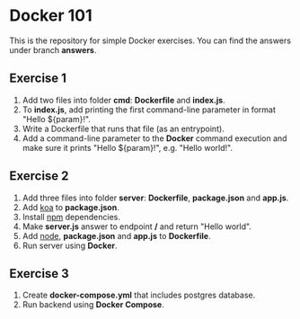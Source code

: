 # Docker 101

This is the repository for simple Docker exercises. You can find the answers under branch **answers**.


## Exercise 1

1. Add two files into folder **cmd**: **Dockerfile** and **index.js**.
2. To **index.js**, add printing the first command-line parameter in format "Hello ${param}!".
3. Write a Dockerfile that runs that file (as an entrypoint).
4. Add a command-line parameter to the **Docker** command execution and make sure it prints "Hello ${param}!", e.g. "Hello world!".


## Exercise 2

1. Add three files into folder **server**: **Dockerfile**, **package.json** and **app.js**.
2. Add [koa](http://koajs.com/) to **package.json**.
3. Install [npm](https://www.npmjs.com/) dependencies.
4. Make **server.js** answer to endpoint **/** and return "Hello world".
5. Add [node](https://nodejs.org/), **package.json** and **app.js** to **Dockerfile**.
6. Run server using **Docker**.


## Exercise 3

1. Create **docker-compose.yml** that includes postgres database.
2. Run backend using **Docker Compose**.
